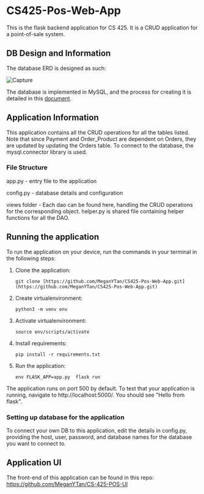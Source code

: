 # CS425-Pos-Web-App
This is the flask backend application for CS 425. It is a CRUD application for a point-of-sale system. 

## DB Design and Information
The database ERD is designed as such: 

![Capture](https://github.com/MeganYTan/CS425-Pos-Web-App/assets/22186227/3b494977-c203-4d98-a7e8-05f0d55af10a)

The database is implemented in MySQL, and the process for creating it is detailed in this [document](https://docs.google.com/document/d/1tLjxkQ88COiYGmfYtHXzkRQGGcegsuj0LORLRAHLDZ0/edit). 


## Application Information

This application contains all the CRUD operations for all the tables listed. Note that since Payment and Order_Product are dependent on Orders, they are updated by updating the Orders table. To connect to the database, the mysql.connector library is used. 

### File Structure
app.py - entry file to the application

config.py  - database details and configuration 

views folder - Each dao can be found here, handling the CRUD operations for the corresponding object. helper.py is shared file containing helper functions for all the DAO.


## Running the application

To run the application on your device, run the commands in your terminal in the following steps:

1. Clone the application:

   ```git clone [https://github.com/MeganYTan/CS425-Pos-Web-App.git](https://github.com/MeganYTan/CS425-Pos-Web-App.git)```

3. Create virtualenvironment:

   ```python3 -m venv env```

5. Activate virtualenvironment:
  
   ```source env/scripts/activate```

8. Install requirements:

   ```pip install -r requirements.txt```

10. Run the application:

    ```env FLASK_APP=app.py  flask run```

The application runs on port 500 by default. To test that your application is running, navigate to http://localhost:5000/. You should see "Hello from flask".

### Setting up database for the application
To connect your own DB to this application, edit the details in config.py, providing the host, user, password, and database names for the database you want to connect to. 

## Application UI

The front-end of this application can be found in this repo: https://github.com/MeganYTan/CS-425-POS-UI
